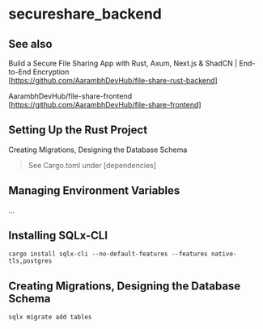 # secureshare_backend

## See also

Build a Secure File Sharing App with Rust, Axum, Next.js & ShadCN | End-to-End Encryption</br>
[https://github.com/AarambhDevHub/file-share-rust-backend]

AarambhDevHub/file-share-frontend</br>
[https://github.com/AarambhDevHub/file-share-frontend]

## Setting Up the Rust Project
Creating Migrations, Designing the Database Schema

>See Cargo.toml under [dependencies]

## Managing Environment Variables

...

## Installing SQLx-CLI

```
cargo install sqlx-cli --no-default-features --features native-tls,postgres
```

## Creating Migrations, Designing the Database Schema

```
sqlx migrate add tables
```
